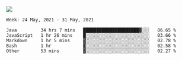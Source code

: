 <img align="center" src="https://github-readme-stats.vercel.app/api?username=bafuka&show_icons=true&icon_color=CE1D2D&text_color=718096&bg_color=ffffff&hide_title=true" />

<!--START_SECTION:waka-->
```text
Week: 24 May, 2021 - 31 May, 2021

Java         34 hrs 7 mins   █████████████████████▓░░░   86.65 % 
JavaScript   1 hr 26 mins    █░░░░░░░░░░░░░░░░░░░░░░░░   03.66 % 
Markdown     1 hr 5 mins     ▓░░░░░░░░░░░░░░░░░░░░░░░░   02.78 % 
Bash         1 hr            ▓░░░░░░░░░░░░░░░░░░░░░░░░   02.58 % 
Other        53 mins         ▓░░░░░░░░░░░░░░░░░░░░░░░░   02.27 % 
```
<!--END_SECTION:waka-->

<!--
**bafuka/bafuka** is a ✨ _special_ ✨ repository because its `README.md` (this file) appears on your GitHub profile.

Here are some ideas to get you started:

- 🔭 I’m currently working on ...
- 🌱 I’m currently learning ...
- 👯 I’m looking to collaborate on ...
- 🤔 I’m looking for help with ...
- 💬 Ask me about ...
- 📫 How to reach me: ...
- 😄 Pronouns: ...
- ⚡ Fun fact: ...
-->
